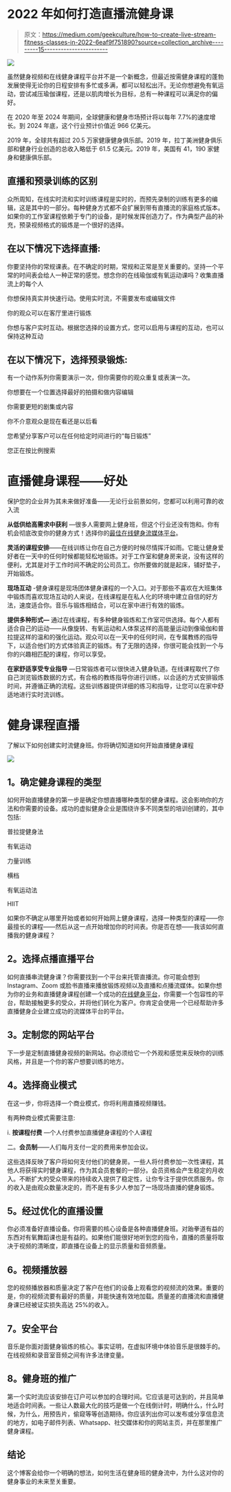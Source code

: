 # 2022 年如何打造直播流健身课

> 原文：<https://medium.com/geekculture/how-to-create-live-stream-fitness-classes-in-2022-6eaf9f751890?source=collection_archive---------15----------------------->

![](img/1845f95e4d73232efc6106480e380653.png)

虽然健身视频和在线健身课程平台并不是一个新概念，但最近按需健身课程的蓬勃发展使得无论你的日程安排有多忙或多满，都可以轻松出汗。无论你想避免有氧运动，尝试减压瑜伽课程，还是以肌肉增长为目标，总有一种课程可以满足你的偏好。

在 2020 年至 2024 年期间，全球健康和健身市场预计将以每年 7.7%的速度增长。到 2024 年底，这个行业预计价值近 966 亿美元。

2019 年，全球共有超过 20.5 万家健康健身俱乐部。2019 年，拉丁美洲健身俱乐部和健身行业创造的总收入略低于 61.5 亿美元。2019 年，美国有 41，190 家健身和健康俱乐部。

## **直播和预录训练的区别**

众所周知，在线实时流和实时训练课程是实时的，而预先录制的训练有更多的编辑，这是其中的一部分。每种健身方式都不会扩展到带有直播流的家庭格式版本。如果你的工作室课程依赖于专门的设备，是时候发挥创造力了。作为典型产品的补充，预录视频格式的锻炼是一个很好的选择。

## **在以下情况下选择直播:**

你要坚持你的常规课表。在不确定的时期，常规和正常是至关重要的。坚持一个平常的时间表会给人一种正常的感觉。想念你的在线瑜伽或有氧运动课吗？收集直播流上的每个人

你想保持真实并快速行动。使用实时流，不需要发布或编辑文件

你的观众可以在客厅里进行锻炼

你想与客户实时互动。根据您选择的设置方式，您可以启用与课程的互动，也可以保持这种互动

## 在以下情况下，选择预录锻炼:

有一个动作系列你需要演示一次，但你需要你的观众重复或表演一次。

你想要在一个位置选择最好的拍摄和做内容编辑

你需要更短的剧集或内容

你不介意观众是现在看还是以后看

您希望分享客户可以在任何给定时间进行的“每日锻炼”

您正在按比例搜索

# **直播健身课程——好处**

保护您的企业并为其未来做好准备——无论行业前景如何，您都可以利用可靠的收入流

**从低供给高需求中获利** —很多人需要网上健身班，但这个行业还没有饱和。你有机会彻底改变你的健身方式！选择你的[最佳在线健身流媒体平台](https://www.apptha.com/blog/best-fitness-streaming-platforms-for-live-ondemand-video/)。

**灵活的课程安排**——在线训练让你在自己方便的时候尽情挥汗如雨。它能让健身爱好者在一天中的任何时候都能轻松地锻炼。对于工作室和健身房来说，没有这样的便利，尤其是对于工作时间不确定的公司员工。你所要做的就是起床，铺好垫子，开始锻炼。

**现场互动** -健身课程是现场团体健身课程的一个入口。对于那些不喜欢在大班集体中锻炼而喜欢现场互动的人来说，在线课程是在私人化的环境中建立自信的好方法，速度适合你。音乐与锻炼相结合，可以在家中进行有效的锻炼。

**提供多种形式—** 通过在线课程，有多种健身锻炼和工作室可供选择。每个人都有适合自己的运动——从像旋转、有氧运动和人体泵这样的高能量运动到像瑜伽和普拉提这样的温和的强化运动。观众可以在一天中的任何时间，在专属教练的指导下，以适合他们的方式体验真正的锻炼。有了无限的选择，你很可能会找到一个与你的兴趣相匹配的课程，你可以享受。

**在家舒适享受专业指导** —日常锻炼者可以很快进入健身轨道。在线课程取代了你自己浏览锻炼数据的方式，有合格的教练指导你进行训练，以合适的方式安排锻炼时间，并遵循正确的流程。这些训练器提供详细的练习和指导，让您可以在家中舒适地进行实时流训练。

# **健身课程直播**

了解以下如何创建实时流健身班。你将确切知道如何开始直播健身课程

![](img/285dcd6c0e85e8bb983dab561861fe1c.png)

## **1。确定健身课程的类型**

如何开始直播健身的第一步是确定你想直播哪种类型的健身课程。这会影响你的方法和你需要的设备。成功的虚拟健身企业是围绕许多不同类型的培训创建的，其中包括:

普拉提健身法

有氧运动

力量训练

横档

有氧运动法

HIIT

如果你不确定从哪里开始或者如何开始网上健身课程，选择一种类型的课程——你最擅长的课程——然后从这一点开始增加你的时间表。你是否在想——我该如何直播我的健身课程？

## **2。选择点播直播平台**

如何直播串流健身课？你需要找到一个平台来托管直播流。你可能会想到 Instagram、Zoom 或脸书直播来播放锻炼视频以及直播和点播流媒体。如果你想为你的业务和直播健身课程创建一个成功的[在线健身平台](https://www.vplayed.com/fitness-streaming-platform.php)，你需要一个包容性的平台，帮助接触更多的受众，并将他们转化为客户。你肯定会使用一个已经帮助许多直播健身企业建立成功的流媒体平台的平台。

## **3。定制您的网站平台**

下一步是定制直播健身视频的新网站。你必须给它一个外观和感觉来反映你的训练风格，并且是一个你的客户想要训练的地方。

## **4。选择商业模式**

在这一步，你将选择一个商业模式，你将利用直播视频赚钱。

有两种商业模式需要注意:

i. **按课程付费** —个人付费参加直播健身课程的个人课程

二。**会员制**——人们每月支付一定的费用来参加会议。

这些选择反映了客户将如何支付他们的健身房。一些人将付费参加一次性课程，其他人将获得实时健身课程，作为其会员套餐的一部分。会员资格会产生稳定的月收入。不断扩大的受众带来的持续收入提供了稳定性，让你专注于提供优质服务。你的收入是由观众数量决定的，而不是有多少人参加了一场现场直播的健身锻炼。

## **5。经过优化的直播设置**

你必须准备好直播设备。你将需要的核心设备是各种直播健身班。对跆拳道有益的东西对有氧舞蹈课也是有益的。如果他们能很好地听到您的指令，直播的质量将取决于视频的清晰度，即直播在设备上的显示质量和音频质量。

## **6。视频播放器**

您的视频播放器和质量决定了客户在他们的设备上观看您的视频流的效果。重要的是，你的视频流要有最好的质量，并能快速有效地加载。质量差的直播流和直播健身课已经被证实损失高达 25%的收入。

## **7。安全平台**

音乐是你面对面健身锻炼的核心。事实证明，在虚拟环境中体验音乐是很棘手的。在线视频和录音室音频之间有许多法律变量。

## **8。健身班的推广**

第一个实时流应该安排在订户可以参加的合理时间。它应该是可达到的，并且简单地适合时间表。一些让人数最大化的技巧是做一个在线倒计时，明确什么，什么时候，为什么，用预告片，偷窥等等创造期待。你应该列出你可以发布或分享信息流的地方，如电子邮件列表、Whatsapp、社交媒体和你的网站主页，并在那里推广健身课程。

## **结论**

这个博客会给你一个明确的想法，如何生活在健身班的健身流中，为什么这对你的健身事业的未来至关重要。